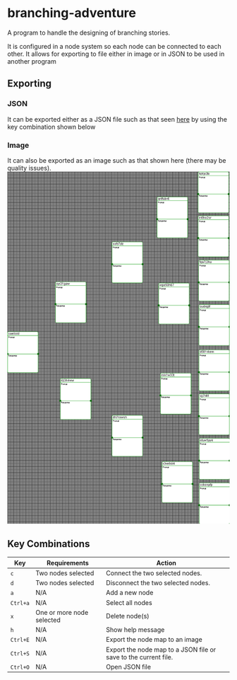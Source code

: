 # branching-adventure
A program to handle the designing of branching stories.

It is configured in a node system so each node can be connected to each other. It allows for exporting to file either in image or in JSON to be used in another program

## Exporting
### JSON
It can be exported either as a JSON file such as that seen [here](output.json) by using the key combination shown below
### Image
It can also be exported as an image such as that shown here (there may be quality issues).
![Export Image](draw.png)

## Key Combinations
Key|Requirements|Action
---|------------|------
`c`|Two nodes selected|Connect the two selected nodes.
`d`|Two nodes selected|Disconnect the two selected nodes.
`a`|N/A|Add a new node
`Ctrl+a`|N/A|Select all nodes
`x`|One or more node selected|Delete node(s)
`h`|N/A|Show help message
`Ctrl+E`|N/A|Export the node map to an image
`Ctrl+S`|N/A|Export the node map to a JSON file or save to the current file.
`Ctrl+O`|N/A|Open JSON file

